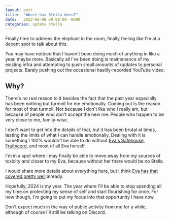 ```yaml
---
layout: post
title:  "Where has Stella been?"
date:   2023-08-08 00:00:00 -0600
categories: update stella
---
```


Finally time to address the elephant in the room, finally feeling like I'm at a decent spot to talk about this.

You may have noticed that I haven't been doing much of anything in like a year, maybe more. Basically all I've been doing is maintenance of my existing infra and attempting to push small amounts of updates to personal projects. Barely pushing out the occasional hastily-recorded YouTube video.

## Why?

There's no real reason to it besides the fact that the past year especially has been nothing but turmoil for me emotionally. Coming out is the reason for most of that turmoil. Not because I don't like who I really am, but because of people who don't accept the new me. People who happen to be very close to me, family-wise.

I don't want to get into the details of that, but it has been brutal at times, testing the limits of what I can handle emotionally. Dealing with it is something I 100% wouldn't be able to do without [Eva's Safehouse](https://discord.crystall1ne.dev), [Fruitycord](https://discord.thatstel.la), and most of all Eva herself.

I'm in a spot where I may finally be able to move away from my sources of toxicity and closer to my Eva, because without her there would be no Stella.

I would share more details about everything here, but I think [Eva has that covered pretty well](https://crystall1ne.dev/2023/08/08/not-so-distant-futures/) already. 

Hopefully, 2024 is my year. The year where I'll be able to stop spending all my time on protecting my sense of self and start flourishing for once. For now though, I'm going to put my focus into that opportunity I have now.

Don't expect much in the way of public activity from me for a while, although of course I'll still be talking on Discord.
